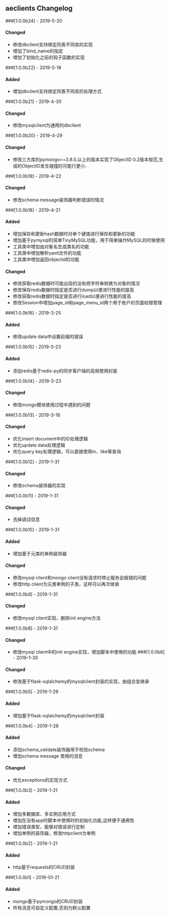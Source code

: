 ## aeclients Changelog

###[1.0.0b24] - 2019-5-20

#### Changed 
- 修改dbclient支持绑定同表不同库的实现
- 增加了bind_name的指定
- 增加了初始化之前的钩子函数的实现

###[1.0.0b22] - 2019-5-18

#### Added 
-  增加dbclient支持绑定同表不同库的处理方式

###[1.0.0b21] - 2019-4-30

#### Changed 
-  修改mysqlclient为通用的dbclient

###[1.0.0b20] - 2019-4-29

#### Changed 
- 修改三方库的pymongo>=3.8.0,以上的版本实现了ObjectID 0.2版本规范,生成的ObjectID发生碰撞的可能行更小.

###[1.0.0b19] - 2019-4-22

#### Changed 
- 修改schema message装饰器判断错误的情况

###[1.0.0b18] - 2019-4-21

#### Added 
- 增加保存和更新hash数据时对单个键值进行保存和更新的功能
- 增加基于pymysql的简单TinyMySQL功能，用于简单操作MySQL的时候使用 
- 工具类中增加由对象名生成类名的功能
- 工具类中增加解析yaml文件的功能
- 工具类中增加返回objectid的功能

#### Changed 
- 修改获取redis数据时可能出现的没有把字符串转换为对象的情况
- 修改保存redis数据时指定是否进行dump以便进行性能的提高
- 修改获取redis数据时指定是否进行load以便进行性能的提高
- 修改Session中增加page_id和page_menu_id两个用于账户的页面权限管理

###[1.0.0b16] - 2019-3-25

#### Added 
- 修改update data中设置前缀的错误

###[1.0.0b15] - 2019-3-23

#### Added 
- 添加redis基于redis-py的同步客户端的高频使用封装

###[1.0.0b14] - 2019-3-23

#### Changed 
- 修改mongo模块使用过程中遇到的问题

###[1.0.0b13] - 2019-3-16

#### Changed 
- 优化insert document中的ID处理逻辑 
- 优化update data处理逻辑 
- 优化query key处理逻辑，可以直接使用in、like等查询


###[1.0.0b12] - 2019-1-31

#### Changed 
- 修改schema装饰器的实现

###[1.0.0b11] - 2019-1-31

#### Changed 
- 去掉调试信息

###[1.0.0b10] - 2019-1-31

#### Added 
- 增加基于元类的单例装饰器

#### Changed 
- 修改mysql client和mongo client没有请求时停止服务会报错的问题
- 修改http client为元类单例的子类，这样可以再次继承

###[1.0.0b9] - 2019-1-31

#### Changed 
- 修改mysql client实现，删除init engine方法

###[1.0.0b8] - 2019-1-31

#### Changed 
- 修改mysql client中的init engine实现，增加脚本中使用的功能
###[1.0.0b6] - 2019-1-30

#### Changed 
- 修改基于flask-sqlalchemy的mysqlclient封装的实现，由组合变继承

###[1.0.0b5] - 2019-1-29

#### Added 
- 增加基于flask-sqlalchemy的mysqlclient封装

###[1.0.0b4] - 2019-1-28

#### Added 
- 添加schema_validate装饰器用于校验schema
- 增加schema message 使用的消息
#### Changed 
- 优化exceptions的实现方式

###[1.0.0b3] - 2019-1-21

#### Added 
- 增加多数据库、多实例应用方式
- 增加在没有app时脚本中使用时的初始化功能,这样便于通用性
- 增加错误类型，能够对错误进行定制
- 增加单例的装饰器，修改httpclient为单例

###[1.0.0b2] - 2019-1-21

#### Added 
- http基于requests的CRUD封装

###[1.0.0b1] - 2019-01-21

#### Added 
- mongo基于pymongo的CRUD封装
- 所有消息可自定义配置,否则为默认配置
